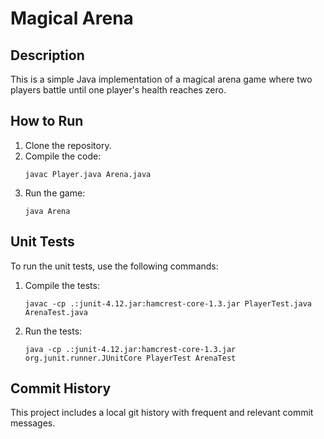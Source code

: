 # Magical Arena

## Description
This is a simple Java implementation of a magical arena game where two players battle until one player's health reaches zero.

## How to Run
1. Clone the repository.
2. Compile the code:
    ```
    javac Player.java Arena.java
    ```
3. Run the game:
    ```
    java Arena
    ```

## Unit Tests
To run the unit tests, use the following commands:

1. Compile the tests:
    ```
    javac -cp .:junit-4.12.jar:hamcrest-core-1.3.jar PlayerTest.java ArenaTest.java
    ```
2. Run the tests:
    ```
    java -cp .:junit-4.12.jar:hamcrest-core-1.3.jar org.junit.runner.JUnitCore PlayerTest ArenaTest
    ```

## Commit History
This project includes a local git history with frequent and relevant commit messages.
